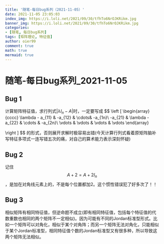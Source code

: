 ```yaml
---
title: '随笔-每日bug系列（2021-11-05）'
date: 2021-11-05 23:05:03
index_img: https://i.loli.net/2021/09/30/tfhTo6NrOJKRikm.jpg
banner_img: https://i.loli.net/2021/09/30/tfhTo6NrOJKRikm.jpg
categories: 
- [随笔, 每日bug系列]
tags: [矩阵理论, 特征值]
author: oier99
comment: true
math: true
mermaid: true
---
```


# 随笔-每日bug系列_2021-11-05



## Bug 1

计算矩阵特征值，求行列式$|\lambda I_n - A|$时，一定要写成
$$
\left [
\begin{array}{cccc}
\lambda - a_{11} & -a_{12} & \cdots& -a_{1n}\\
-a_{21} & \lambda -a_{22} & \cdots & -a_{2n}\\
\vdots & \vdots & \vdots & \vdots 
\end{array}

\right ]
$$
的形式，否则展开求解时极容易出错(今天计算行列式看着原矩阵脑补写特征多项式一连写错五次的痛，对自己的算术能力表示深刻怀疑)



## Bug 2

记住 $$A + 2= A + 2I_n$$，是加在对角线元素上的，不是每个位置都加2。这个惯性错误犯了好多次了！！



## Bug 3

相似矩阵有相同特征值，但逆命题不成立(即有相同特征值，包括每个特征值的代数重数也相同的两个矩阵不一定相似)。因为可能有不同的Jordan标准型形式。比如一个矩阵可以对角化，相似于某个对角阵；而另一个矩阵无法对角化，只能相似于某个Jordan标准型，相同特征值个数的Jordan标准型又有很多种，所以导致这两个矩阵无法相似。
